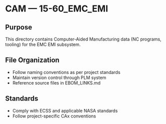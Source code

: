 # CAM — 15-60_EMC_EMI

## Purpose

This directory contains Computer-Aided Manufacturing data (NC programs, tooling) for the EMC EMI subsystem.

## File Organization

- Follow naming conventions as per project standards
- Maintain version control through PLM system
- Reference source files in EBOM_LINKS.md

## Standards

- Comply with ECSS and applicable NASA standards
- Follow project-specific CAx conventions
